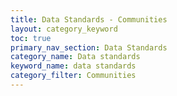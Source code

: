 ```yaml
---
title: Data Standards - Communities
layout: category_keyword
toc: true
primary_nav_section: Data Standards
category_name: Data standards 
keyword_name: data standards
category_filter: Communities
---
```


